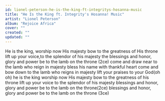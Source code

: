 ```yaml
---
id: lionel-peterson-he-is-the-king-ft-integritys-hosanna-music
title: "He Is the King ft. Integrity's Hosanna! Music"
artist: "Lionel Peterson"
album: "Rejoice Africa"
cover: ""
created: ""
updated: ""
---
```


He is the king, worship now His majesty
bow to the greatness of His throne
lift up your voice,to the splendor of his majesty
the blessings and honor, glory and power
be to the lamb on the throne (2ce)
come and draw near to the lamb who reign in majesty
bless his name with thankful heart
come and bow down to the lamb who reigns in majesty
lift your praises to your God(oh oh) he is the king worship now His majesty
bow to the greatness of his throne
lift up your voice to the splendor of his majesty
blessings and honor, glory and power
be to the lamb on the throne(2ce)
blessings and honor, glory and power
be to the lamb on the throne (3ce)